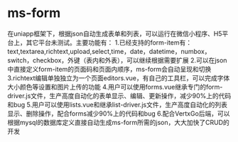 # ms-form
在uniapp框架下，根据json自动生成表单和列表，可以运行在微信小程序、H5平台上，其它平台未测试。主要功能有： 1.已经支持的form-item有：text,textarea,richtext,upload,select,time，date，datetime，numbox，switch，checkbox，外键（表内和外表），可以继续根据需要扩展 2.可以在json中直接定义form-item的页面码和页面内顺序，ms-form会自动呈现和切换 3.richtext编辑单独独立为一个页面editors.vue，有自己的工具栏，可以完成字体大小颜色等设置和图片上传的功能 4.用户可以使用forms.vue继承专门的form-driver.js文件，生产高度自动化的表单显示、编辑、更新操作，减少90%上的代码和bug 5.用户可以使用lists.vue和继承list-driver.js文件，生产高度自动化的列表显示、删除操作，配合forms减少90%上的代码和bug 6.配合VertxGo后端，可以根据mysql的数据库定义直接自动生成ms-form所需的json，大大加快了CRUD的开发
